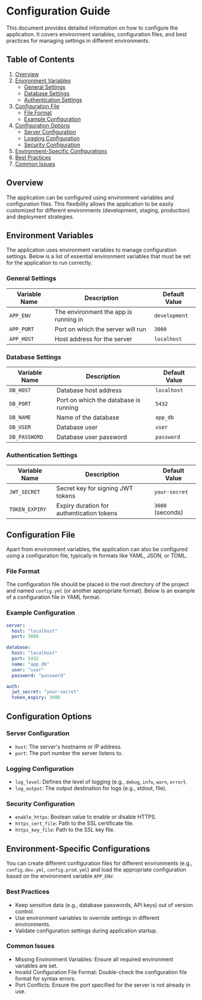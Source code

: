 # Configuration Guide

This document provides detailed information on how to configure the application. It covers environment variables, configuration files, and best practices for managing settings in different environments.

## Table of Contents

1. [Overview](#overview)
2. [Environment Variables](#environment-variables)
   - [General Settings](#general-settings)
   - [Database Settings](#database-settings)
   - [Authentication Settings](#authentication-settings)
3. [Configuration File](#configuration-file)
   - [File Format](#file-format)
   - [Example Configuration](#example-configuration)
4. [Configuration Options](#configuration-options)
   - [Server Configuration](#server-configuration)
   - [Logging Configuration](#logging-configuration)
   - [Security Configuration](#security-configuration)
5. [Environment-Specific Configurations](#environment-specific-configurations)
6. [Best Practices](#best-practices)
7. [Common Issues](#common-issues)

## Overview

The application can be configured using environment variables and configuration files. This flexibility allows the application to be easily customized for different environments (development, staging, production) and deployment strategies.

## Environment Variables

The application uses environment variables to manage configuration settings. Below is a list of essential environment variables that must be set for the application to run correctly.

### General Settings

| Variable Name          | Description                               | Default Value  |
|------------------------|-------------------------------------------|----------------|
| `APP_ENV`              | The environment the app is running in     | `development`  |
| `APP_PORT`             | Port on which the server will run         | `3000`         |
| `APP_HOST`             | Host address for the server               | `localhost`    |

### Database Settings

| Variable Name          | Description                               | Default Value  |
|------------------------|-------------------------------------------|----------------|
| `DB_HOST`              | Database host address                     | `localhost`    |
| `DB_PORT`              | Port on which the database is running     | `5432`         |
| `DB_NAME`              | Name of the database                      | `app_db`       |
| `DB_USER`              | Database user                             | `user`         |
| `DB_PASSWORD`          | Database user password                    | `password`     |

### Authentication Settings

| Variable Name          | Description                               | Default Value  |
|------------------------|-------------------------------------------|----------------|
| `JWT_SECRET`           | Secret key for signing JWT tokens         | `your-secret`  |
| `TOKEN_EXPIRY`         | Expiry duration for authentication tokens | `3600` (seconds) |

## Configuration File

Apart from environment variables, the application can also be configured using a configuration file, typically in formats like YAML, JSON, or TOML.

### File Format

The configuration file should be placed in the root directory of the project and named `config.yml` (or another appropriate format). Below is an example of a configuration file in YAML format.

### Example Configuration

```yaml
server:
  host: "localhost"
  port: 3000

database:
  host: "localhost"
  port: 5432
  name: "app_db"
  user: "user"
  password: "password"

auth:
  jwt_secret: "your-secret"
  token_expiry: 3600
```

## Configuration Options

### Server Configuration

- `host`: The server's hostname or IP address.
- `port`: The port number the server listens to.

### Logging Configuration

- `log_level`: Defines the level of logging (e.g., `debug`, `info`, `warn`, `error`).
- `log_output`: The output destination for logs (e.g., stdout, file).

### Security Configuration

- `enable_https`: Boolean value to enable or disable HTTPS.
- `https_cert_file`: Path to the SSL certificate file.
- `https_key_file`: Path to the SSL key file.

## Environment-Specific Configurations

You can create different configuration files for different environments (e.g., `config.dev.yml`, `config.prod.yml`) and load the appropriate configuration based on the environment variable `APP_ENV`.

### Best Practices

- Keep sensitive data (e.g., database passwords, API keys) out of version control.
- Use environment variables to override settings in different environments.
- Validate configuration settings during application startup.

### Common Issues

- Missing Environment Variables: Ensure all required environment variables are set.
- Invalid Configuration File Format: Double-check the configuration file format for syntax errors.
- Port Conflicts: Ensure the port specified for the server is not already in use.